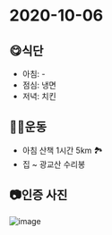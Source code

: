 # 2020-10-06
## 😋식단
* 아침: - 
* 점심: 냉면
* 저녁: 치킨

## 🤸‍♀️운동
* 아침 산책 1시간 5km 🏞
* 집 ~ 광교산 수리봉

## 📷인증 사진
![image](https://user-images.githubusercontent.com/58318786/95161405-04d2f380-07de-11eb-9ec3-dfddb548580c.png)

